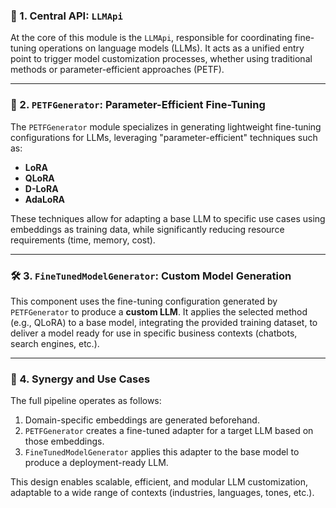 ### 🧠 1. Central API: `LLMApi`

At the core of this module is the `LLMApi`, responsible for coordinating fine-tuning operations on language models (LLMs). It acts as a unified entry point to trigger model customization processes, whether using traditional methods or parameter-efficient approaches (PETF).

---

### 🧪 2. `PETFGenerator`: Parameter-Efficient Fine-Tuning

The `PETFGenerator` module specializes in generating lightweight fine-tuning configurations for LLMs, leveraging "parameter-efficient" techniques such as:

* **LoRA**
* **QLoRA**
* **D-LoRA**
* **AdaLoRA**

These techniques allow for adapting a base LLM to specific use cases using embeddings as training data, while significantly reducing resource requirements (time, memory, cost).

---

### 🛠️ 3. `FineTunedModelGenerator`: Custom Model Generation

This component uses the fine-tuning configuration generated by `PETFGenerator` to produce a **custom LLM**. It applies the selected method (e.g., QLoRA) to a base model, integrating the provided training dataset, to deliver a model ready for use in specific business contexts (chatbots, search engines, etc.).

---

### 🔗 4. Synergy and Use Cases

The full pipeline operates as follows:

1. Domain-specific embeddings are generated beforehand.
2. `PETFGenerator` creates a fine-tuned adapter for a target LLM based on those embeddings.
3. `FineTunedModelGenerator` applies this adapter to the base model to produce a deployment-ready LLM.

This design enables scalable, efficient, and modular LLM customization, adaptable to a wide range of contexts (industries, languages, tones, etc.).